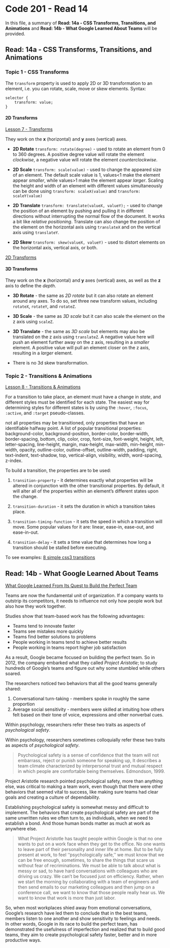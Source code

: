 # Code 201 - Read 14

In this file, a summary of **Read: 14a - CSS Transforms, Transitions, and Animations** and **Read: 14b - What Google Learned About Teams** will be provided.

## Read: 14a - CSS Transforms, Transitions, and Animations

### Topic 1 - CSS Transforms

The `transform` property is used to apply 2D or 3D transformation to an element, i.e. you can rotate, scale, move or skew elements. Syntax:

```
selector {
    transform: value;
}
```

#### 2D Transforms 

[Lesson 7 - Transforms](https://learn.shayhowe.com/advanced-html-css/css-transforms/)

They work on the **x** (horizontal) and **y** axes (vertical) axes.

* **2D Rotate** `transform: rotate(degree)` - used to rotate an element from 0 to 360 degrees. A positive degree value will rotate the element *clockwise*, a negative value will rotate the element *counterclockwise*.

* **2D Scale** `transform: scale(value)` - used to change the appeared size of an element. The default scale value is 1, values<1 make the element appear *smaller*, while values>1 make the element appear *larger*. Scaling the height and width of an element with different values simultaneously can be done using `transform: scaleX(value)` and `transform: scaleY(value)`

* **2D Translate** `transform: translate(valueX, valueY);` - used to change the position of an element by pushing and pulling it in different directions without interrupting the normal flow of the document. It works a bit like *relative positioning*. Translate can also change the position of the element on the horizontal axis using `translateX` and on the vertical axis using `translateY`.

* **2D Skew** `transform: skew(valueX, valueY)` - used to distort elements on the horizontal axis, vertical axis, or both.

[2D Transforms](https://miro.medium.com/max/1400/1*_NVMTnvHTM9teQxrVRlDeg.png)

#### 3D Transforms

They work on the **x** (horizontal) and **y** axes (vertical) axes, as well as the **z** axis to define the *depth*.

* **3D Rotate** - the same as *2D rotate* but it can also rotate an element around any axes. To do so, set three new transform values, including `rotateX`, `rotateY`, and `rotateZ`.

* **3D Scale** - the same as *3D scale* but it can also scale the element on the z axis using `scaleZ`.

* **3D Translate** - the same as *3D scale* but elements may also be translated on the z axis using `translateZ`. A negative value here will push an element further away on the z axis, resulting in a *smaller* element. A positive value will pull an element closer on the z axis, resulting in a *larger* element.

* There is no 3d skew transformation.

### Topic 2 - Transitions & Animations

[Lesson 8 - Transitions & Animations](https://learn.shayhowe.com/advanced-html-css/transitions-animations/)

For a transition to take place, an element must have a change in *state*, and different styles must be identified for each state. The easiest way for determining styles for different states is by using the `:hover`, `:focus`, `:active`, and `:target` pseudo-classes.

not all properties may be transitioned, only properties that have an identifiable halfway point. A list of popular transitional properties: background-color, background-position, border-color, border-width, border-spacing, bottom, clip, color, crop, font-size, font-weight, height, left, letter-spacing, line-height, margin, max-height, max-width, min-height, min-width, opacity, outline-color, outline-offset, outline-width, padding, right, text-indent, text-shadow, top, vertical-align, visibility, width, word-spacing, z-index.

To build a transition, the properties are to be used:

1. `transition-property` - it determines exactly what properties will be altered in conjunction with the other transitional properties. By default, it will alter all of the properties within an element’s different states upon the change.

2. `transition-duration` - it sets the duration in which a transition takes place.

3. `transition-timing-function` - it sets the speed in which a transition will move. Some popular values for it are: linear, ease-in, ease-out, and ease-in-out.

4. `transition-delay` - it sets a time value that determines how long a transition should be stalled before executing.

To see examples: [8 simple css3 transitions](http://www.webdesignerdepot.com/2014/05/8-simple-css3-transitions-that-will-wow-your-users)

## Read: 14b - What Google Learned About Teams

[What Google Learned From Its Quest to Build the Perfect Team](https://www.nytimes.com/2016/02/28/magazine/what-google-learned-from-its-quest-to-build-the-perfect-team.html)

Teams are now the fundamental unit of organization. If a company wants to outstrip its competitors, it needs to influence not only how people work but also how they work together.

Studies show that team-based work has the following advantages:

* Teams tend to innovate faster
* Teams see mistakes more quickly
* Teams find better solutions to problems
* People working in teams tend to achieve better results
* People working in teams report higher job satisfaction

As a result, Google became focused on building the perfect team. So in 2012, the company embarked what they called *Project Aristotle*; to study hundreds of Google’s teams and figure out why some stumbled while others soared.

The researchers noticed two behaviors that all the good teams generally shared:

1. Conversational turn-taking - members spoke in roughly the same proportion
2. Average social sensitivity - members were skilled at intuiting how others felt based on their tone of voice, expressions and other nonverbal cues.

Within psychology, researchers refer these two traits as aspects of *psychological safety*.

Within psychology, researchers sometimes colloquially refer these two traits as aspects of *psychological safety*.

> Psychological safety is a sense of confidence that the team will not embarrass, reject or punish someone for speaking up, It describes a team climate characterized by interpersonal trust and mutual respect in which people are comfortable being themselves. Edmondson, 1999.

Project Aristotle research pointed psychological safety, more than anything else, was critical to making a team work, even though that there were other behaviors that seemed vital to success, like making sure teams had clear goals and creating a culture of dependability.

Establishing psychological safety is somewhat messy and difficult to implement. The behaviors that create psychological safety are part of the same unwritten rules we often turn to, as individuals, when we need to establish a bond. And those human bonds matter as much at work as anywhere else.

> What Project Aristotle has taught people within Google is that no one wants to put on a work face when they get to the office. No one wants to leave part of their personality and inner life at home. But to be fully present at work, to feel ‘‘psychologically safe,’’ we must know that we can be free enough, sometimes, to share the things that scare us without fear of recriminations. We must be able to talk about what is messy or sad, to have hard conversations with colleagues who are driving us crazy. We can’t be focused just on efficiency. Rather, when we start the morning by collaborating with a team of engineers and then send emails to our marketing colleagues and then jump on a conference call, we want to know that those people really hear us. We want to know that work is more than just labor.

So, when most work­places shied away from emotional conversations, Google’s research have led them to conclude that in the best teams, members listen to one another and show sensitivity to feelings and needs. In other words, Google in its race to build the perfect team, has demonstrated the usefulness of imperfection and realized that to build good teams, they aim to create psychological safety faster, better and in more productive ways.
